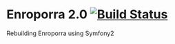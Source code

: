 Enroporra 2.0 [![Build Status](https://travis-ci.org/etorras/Enroporra-2.0.png)](https://travis-ci.org/etorras/Enroporra-2.0)
=============

Rebuilding Enroporra using Symfony2